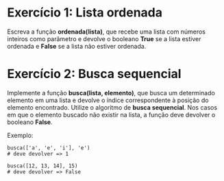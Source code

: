 # Exercício 1: Lista ordenada

Escreva a função **ordenada(lista)**, que recebe uma lista com números inteiros como parâmetro e devolve o booleano **True** se a lista estiver ordenada e **False** se a lista não estiver ordenada.

# Exercício 2: Busca sequencial

Implemente a função **busca(lista, elemento)**, que busca um determinado elemento em uma lista e devolve o índice correspondente à posição do elemento encontrado. Utilize o algoritmo de **busca sequencial**. Nos casos em que o elemento buscado não existir na lista, a função deve devolver o booleano **False**.

Exemplo:

```
busca(['a', 'e', 'i'], 'e')
# deve devolver => 1

busca([12, 13, 14], 15)
# deve devolver => False
```